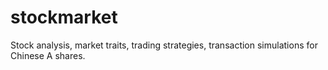 # stockmarket
Stock analysis, market traits, trading strategies, transaction simulations for Chinese A shares.
